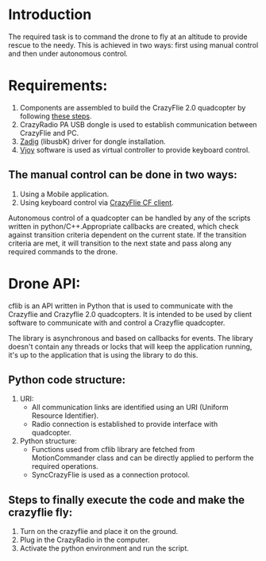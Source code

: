 # Introduction

The required task is to command the drone to fly at an altitude to provide rescue to the needy. This is achieved in two ways: first using manual control and then under autonomous control.

# Requirements:

<ol>
<li>Components are assembled to build the CrazyFlie 2.0 quadcopter by following <a href="https://www.bitcraze.io/getting-started-with-the-crazyflie-2-0/">these steps</a>.</li>
<li>CrazyRadio PA USB dongle is used to establish communication between CrazyFlie and PC.</li>
<li><a href="http://zadig.akeo.ie/">Zadig</a> (libusbK) driver for dongle installation. </li>
<li><a href="http://www.headsoft.com.au/download/pc/VJoySetup.exe">Vjoy</a> software is used as virtual controller to provide keyboard control.</li>
</ol>

## The manual control can be done in two ways:

<ol>
<li>Using a Mobile application.</li>
<li>Using keyboard control via <a href="https://github.com/bitcraze/crazyflie-clients-python/releases">CrazyFlie CF client</a>.</li>
</ol>
Autonomous control of a quadcopter can be handled by any of the scripts written in python/C++.Appropriate callbacks are created, which check against transition criteria dependent on the current state. If the transition criteria are met, it will transition to the next state and pass along any required commands to the drone.

# Drone API:

cflib is an API written in Python that is used to communicate with the Crazyflie and Crazyflie 2.0 quadcopters. It is intended to be used by client software to communicate with and control a Crazyflie quadcopter.

The library is asynchronous and based on callbacks for events. The library doesn't contain any threads or locks that will keep the application running, it's up to the application that is using the library to do this.
## Python code structure:
<ol>
<li>URI:<br>
<ul><li>All communication links are identified using an URI (Uniform Resource Identifier).</li> <li>Radio connection is established to provide interface with quadcopter.</li></ul></li>
<li>Python structure:<br>
<ul><li>Functions used from cflib library are fetched from MotionCommander class and can be directly applied to perform the required operations.</li> <li>SyncCrazyFlie is used as a connection protocol.</li></ul></li>
</ol>

## Steps to finally execute the code and make the crazyflie fly:
<ol>
<li>Turn on the crazyflie and place it on the ground.</li>
<li>Plug in the CrazyRadio in the computer.</li>
<li>Activate the python environment and run the script.</li>
</ol>
